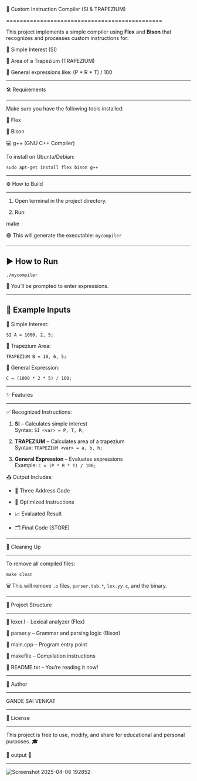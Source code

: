 📘 Custom Instruction Compiler (SI & TRAPEZIUM)

==============================================


This project implements a simple compiler using **Flex** and **Bison** that recognizes and processes custom instructions for:

🧮 Simple Interest (SI)  

📐 Area of a Trapezium (TRAPEZIUM)

🔣 General expressions like: (P * R * T) / 100


----------------------------------------

🛠️ Requirements

----------------------------------------


Make sure you have the following tools installed:

🔧 Flex 

📏 Bison  

💻 g++ (GNU C++ Compiler)

To install on Ubuntu/Debian:

    sudo apt-get install flex bison g++

----------------------------------------

⚙️ How to Build

----------------------------------------



1. Open terminal in the project directory.
   
2. Run:

 make

🟢 This will generate the executable: `mycompiler`

----------------------------------------
▶️ How to Run
----------------------------------------

    ./mycompiler

💬 You’ll be prompted to enter expressions.


----------------------------------------
🧪 Example Inputs
----------------------------------------


📌 Simple Interest:


    SI A = 1000, 2, 5;

📌 Trapezium Area:


    TRAPEZIUM B = 10, 6, 5;

📌 General Expression:


    C = (1000 * 2 * 5) / 100;

----------------------------------------

✨ Features

----------------------------------------


✅ Recognized Instructions:


1. **SI** – Calculates simple interest  
   Syntax: `SI <var> = P, T, R;`
   

3. **TRAPEZIUM** – Calculates area of a trapezium  
   Syntax: `TRAPEZIUM <var> = a, b, h;`
   

5. **General Expression** – Evaluates expressions  
   Example: `C = (P * R * T) / 100;`
   

📤 Output Includes:

- 🧱 Three Address Code
  
- 🧠 Optimized Instructions
  
- 📈 Evaluated Result
  
- 🗂️ Final Code (STORE)
  

----------------------------------------

🧹 Cleaning Up

----------------------------------------


To remove all compiled files:


    make clean
    

🗑️ This will remove `.o` files, `parser.tab.*`, `lex.yy.c`, and the binary.


----------------------------------------

📁 Project Structure

----------------------------------------


📄 lexer.l       – Lexical analyzer (Flex)  

📄 parser.y      – Grammar and parsing logic (Bison)  

📄 main.cpp      – Program entry point  

📄 makefile      – Compilation instructions  

📄 README.txt    – You’re reading it now!


----------------------------------------

👤 Author

----------------------------------------

GANDE SAI VENKAT

----------------------------------------

📜 License

----------------------------------------


This project is free to use, modify, and share for educational and personal purposes. 🎓

📸 output 📸

----------------------------------------

![Screenshot 2025-04-06 192852](https://github.com/user-attachments/assets/98b6eeb8-6ef2-44d1-a3c2-39a26f36d7bd)




